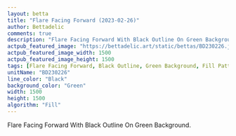 ```yaml
---
layout: betta
title: "Flare Facing Forward (2023-02-26)"
author: Bettadelic
comments: true
description: "Flare Facing Forward With Black Outline On Green Background."
actpub_featured_image: "https://bettadelic.art/static/bettas/BD230226.jpg"
actpub_featured_image_width: 1500
actpub_featured_image_height: 1500
tags: [Flare Facing Forward, Black Outline, Green Background, Fill Pattern, February 2023]
unitName: "BD230226"
line_color: "Black"
background_color: "Green"
width: 1500
height: 1500
algorithm: "Fill"
---
```


Flare Facing Forward With Black Outline On Green Background.
